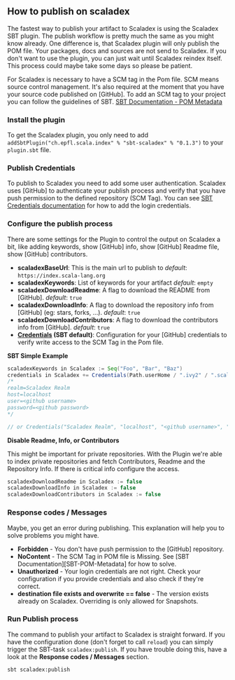 [SBT-POM-Meta]: http://www.scala-sbt.org/1.0/docs/Using-Sonatype.html#Third+-+POM+Metadata
[SBT-Credentials]: http://www.scala-sbt.org/0.13/docs/Publishing.html#Credentials

## How to publish on scaladex

The fastest way to publish your artifact to Scaladex is using the Scaladex SBT plugin. The publish workflow is
pretty much the same as you might know already. One difference is, that Scaladex plugin will only publish
the POM file. Your packages, docs and sources are not send to Scaladex.  If you don't want to use the plugin, you can
just wait until Scaladex reindex itself. This process could maybe take some days so please be patient.

For Scaladex is necessary to have a SCM tag in the Pom file. SCM means source control management. It's also required at the moment that you have your source code published on [GitHub].
To add an SCM tag to your project you can follow the guidelines of SBT.
[SBT Documentation - POM Metadata][SBT-POM-Meta]

### Install the plugin

To get the Scaladex plugin, you only need to add `addSbtPlugin("ch.epfl.scala.index" % "sbt-scaladex" % "0.1.3")` to
your `plugin.sbt` file.

### Publish Credentials

To publish to Scaladex you need to add some user authentication. Scaladex uses [GitHub] to authenticate your publish
process and verify that you have push permission to the defined repository (SCM Tag). You can see
[SBT Credentials documentation][SBT-Credentials] for how to add the login credentials.

### Configure the publish process

There are some settings for the Plugin to control the output on Scaladex a bit, like adding keywords, show [GitHub] info,
show [GitHub] Readme file, show [GitHub] contributors.

* **scaladexBaseUrl**: This is the main url to publish to _default_: `https://index.scala-lang.org`
* **scaladexKeywords**: List of keywords for your artifact _default_: `empty`
* **scaladexDownloadReadme**: A flag to download the README from [GitHub]. _default_: `true`
* **scaladexDownloadInfo**: A flag to download the repository info from [GitHub] (eg: stars, forks, ...). _default_: `true`
* **scaladexDownloadContributors**: A flag to download the contributors info from [GitHub]. _default_: `true`
* **[Credentials][SBT-Credentials] (SBT default)**: Configuration for your [GitHub] credentials to verify write access to the SCM Tag in the Pom file.

**SBT Simple Example**
```scala
scaladexKeywords in Scaladex := Seq("Foo", "Bar", "Baz")
credentials in Scaladex += Credentials(Path.userHome / ".ivy2" / ".scaladex.credentials")
/*
realm=Scaladex Realm
host=localhost
user=<github username>
password=<github password>
*/

// or Credentials("Scaladex Realm", "localhost", "<github username>", "<github password>")
```

**Disable Readme, Info, or Contributors**

This might be important for private repositories. With the Plugin we're able to index private repositories
and fetch Contributors, Readme and the Repository Info. If there is critical info configure the access.

```scala
scaladexDownloadReadme in Scaladex := false
scaladexDownloadInfo in Scaladex := false
scaladexDownloadContributors in Scaladex := false
```
### Response codes / Messages

Maybe, you get an error during publishing. This explanation will help you to solve problems you might have.

* **Forbidden** - You don't have push permission to the [GitHub] repository.
* **NoContent** - The SCM Tag in POM file is Missing. See [SBT Documentation][SBT-POM-Metadata] for how to solve.
* **Unauthorized** - Your login credentials are not right. Check your configuration if you provide 
credentials and also check if they're correct.
* **destination file exists and overwrite == false** - The version exists already on Scaladex. Overriding is
only allowed for Snapshots.

### Run Publish process

The command to publish your artifact to Scaladex is straight forward. If you have the configuration done
(don't forget to call `reload`) you can simply trigger the SBT-task `scaladex:publish`. If you have trouble
doing this, have a look at the **Response codes / Messages** section. 

```bash
sbt scaladex:publish
```